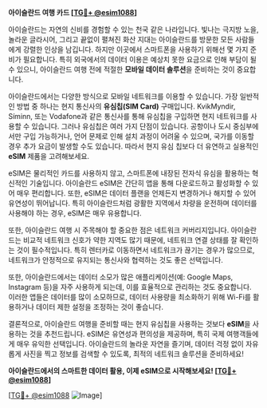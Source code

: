**아이슬란드 여행 카드 [[TG💪+ @esim1088](https://t.me/s/esim1088)]**

아이슬란드는 자연의 신비를 경험할 수 있는 천국 같은 나라입니다. 빛나는 극지방 노을, 놀라운 글라시어, 그리고 끝없이 펼쳐진 화산 지대는 아이슬란드를 방문한 모든 사람들에게 강렬한 인상을 남깁니다. 하지만 이곳에서 스마트폰을 사용하기 위해선 몇 가지 준비가 필요합니다. 특히 외국에서의 데이터 이용은 예상치 못한 요금으로 인해 부담이 될 수 있으니, 아이슬란드 여행 전에 적절한 **모바일 데이터 솔루션**을 준비하는 것이 중요합니다.

아이슬란드에서는 다양한 방식으로 모바일 네트워크를 이용할 수 있습니다. 가장 일반적인 방법 중 하나는 현지 통신사의 **유심칩(SIM Card)** 구매입니다. KvikMyndir, Síminn, 또는 Vodafone과 같은 통신사를 통해 유심칩을 구입하면 현지 네트워크를 사용할 수 있습니다. 그러나 유심칩은 여러 가지 단점이 있습니다. 공항이나 도시 중심부에서만 구입 가능하거나, 언어 문제로 인해 설치 과정이 어려울 수 있으며, 국가를 이동할 경우 추가 요금이 발생할 수도 있습니다. 따라서 현지 유심 칩보다 더 유연하고 실용적인 **eSIM** 제품을 고려해보세요.

eSIM은 물리적인 카드를 사용하지 않고, 스마트폰에 내장된 전자식 유심을 활용하는 혁신적인 기술입니다. 아이슬란드 eSIM은 간단히 앱을 통해 다운로드하고 활성화할 수 있어 매우 편리합니다. 또한, eSIM은 데이터 플랜을 언제든지 변경하거나 해지할 수 있어 유연성이 뛰어납니다. 특히 아이슬란드처럼 광활한 지역에서 차량을 운전하며 데이터를 사용해야 하는 경우, eSIM은 매우 유용합니다.

또한, 아이슬란드 여행 시 주목해야 할 중요한 점은 네트워크 커버리지입니다. 아이슬란드는 비교적 네트워크 신호가 약한 지역도 많기 때문에, 네트워크 연결 상태를 잘 확인하는 것이 필수적입니다. 특히 렌터카로 이동하면서 네트워크가 끊기는 경우가 많으므로, 네트워크가 안정적으로 유지되는 통신사와 협력하는 것도 좋은 선택입니다.

또한, 아이슬란드에서는 데이터 소모가 많은 애플리케이션(예: Google Maps, Instagram 등)을 자주 사용하게 되는데, 이를 효율적으로 관리하는 것도 중요합니다. 이러한 앱들은 데이터를 많이 소모하므로, 데이터 사용량을 최소화하기 위해 Wi-Fi를 활용하거나 데이터 제한 설정을 조정하는 것이 좋습니다.

결론적으로, 아이슬란드 여행을 준비할 때는 현지 유심칩을 사용하는 것보다 **eSIM**을 사용하는 것을 추천드립니다. eSIM은 유연성과 편의성을 제공하며, 특히 국제 여행객들에게 매우 유익한 선택입니다. 아이슬란드의 놀라운 자연을 즐기며, 데이터 걱정 없이 자유롭게 사진을 찍고 정보를 검색할 수 있도록, 최적의 네트워크 솔루션을 준비하세요!

**아이슬란드에서의 스마트한 데이터 활용, 이제 eSIM으로 시작해보세요! [[TG💪+ @esim1088](https://t.me/s/esim1088)]**

[[TG💪+ @esim1088](https://t.me/s/esim1088) ![Image](https://i.postimg.cc/Y0z9fWf4/image.png)]